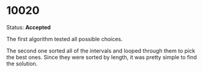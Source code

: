 10020
=====

Status: **Accepted**

The first algorithm tested all possible choices.

The second one sorted all of the intervals and looped through them to pick the best ones. Since they were sorted by length, it was pretty simple to find the solution.
